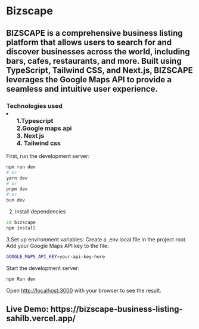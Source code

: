 <h1>Bizscape</h1>
<h2>BIZSCAPE is a comprehensive business listing platform that allows users to search for and discover businesses across the world, including bars, cafes, restaurants, and more. Built using TypeScript, Tailwind CSS, and Next.js, BIZSCAPE leverages the Google Maps API to provide a seamless and intuitive user experience.</h2>
<h3>Technologies used<li><ul>
  1.Typescript<br>
  2.Google maps api<br>
  3. Next js<br>
  4. Tailwind css</ul>
</li></h3>

First, run the development server:

```bash
npm run dev
# or
yarn dev
# or
pnpm dev
# or
bun dev
```
2. install dependencies
```bash
cd bizscape
npm install
```
3.Set up environment variables:
Create a .env.local file in the project root.
Add your Google Maps API key to the file:
```bash
GOOGLE_MAPS_API_KEY=your-api-key-here
```
Start the development server:
```bash
npm Run dev
```

Open [http://localhost:3000](http://localhost:3000) with your browser to see the result.



<h2>Live Demo:  https://bizscape-business-listing-sahilb.vercel.app/</h2>



